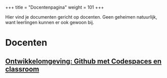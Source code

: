 +++
title = "Docentenpagina"
weight = 101
+++

Hier vind je documenten gericht op docenten. Geen geheimen natuurlijk, want leerlingen kunnen er ook gewoon bij.

<!--more-->

# Docenten

## [Ontwikkelomgeving: Github met Codespaces en classroom](./github/)
